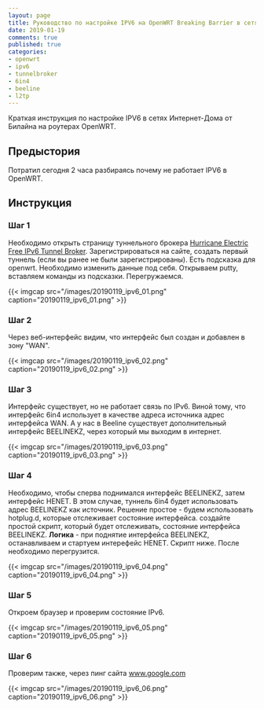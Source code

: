 ```yaml
---
layout: page
title: Руководство по настройке IPV6 на OpenWRT Breaking Barrier в сетях Интернет-Дома от Beeline  
date: 2019-01-19
comments: true
published: true
categories:
- openwrt
- ipv6
- tunnelbroker
- 6in4
- beeline
- l2tp
---
```


Краткая инструкция по настройке IPV6 в сетях Интернет-Дома от Билайна на роутерах OpenWRT.<!--more-->
 
## Предыстория

Потратил сегодня 2 часа разбираясь почему не работает IPV6 в OpenWRT.

## Инструкция

### Шаг 1

Необходимо открыть страницу туннельного брокера [Hurricane Electric Free IPv6 Tunnel Broker](https://www.tunnelbroker.net/). 
Зарегистрироваться на сайте, создать первый туннель (если вы ранее не были зарегистрированы). Есть подсказка для openwrt.
Необходимо изменить данные под себя. Открываем putty, вставляем команды из подсказки. Перегружаемся.

{{< imgcap src="/images/20190119_ipv6_01.png" caption="20190119_ipv6_01.png" >}}


### Шаг 2

Через веб-интерфейс видим, что интерфейс был создан и добавлен в зону "WAN".

{{< imgcap src="/images/20190119_ipv6_02.png" caption="20190119_ipv6_02.png" >}}

### Шаг 3

Интерфейс существует, но не работает связь по IPv6. Виной тому, что интерфейс 6in4 использует в качестве адреса источника адрес интерфейса WAN.
А у нас в Beeline существует дополнительный интерфейс BEELINEKZ, через который мы выходим в интернет.

{{< imgcap src="/images/20190119_ipv6_03.png" caption="20190119_ipv6_03.png" >}}

### Шаг 4

Необходимо, чтобы сперва поднимался интерфейс BEELINEKZ, затем интерфейс HENET. В этом случае, туннель 6in4 будет использовать адрес BEELINEKZ как источник.
Решение простое - будем использовать hotplug.d, которые отслеживает состояние интерфейса. создайте простой скрипт, который будет отслеживать,
состояние интерфейса BEELINEKZ.
**Логика** - при поднятие интерфейса BEELINEKZ, останавливаем и стартуем интерефейс HENET. Скрипт ниже. После необходимо перегрузится.

{{< imgcap src="/images/20190119_ipv6_04.png" caption="20190119_ipv6_04.png" >}}

### Шаг 5

Откроем браузер и проверим состояние IPv6.

{{< imgcap src="/images/20190119_ipv6_05.png" caption="20190119_ipv6_05.png" >}}

### Шаг 6

Проверим также, через пинг сайта www.google.com

{{< imgcap src="/images/20190119_ipv6_06.png" caption="20190119_ipv6_06.png" >}}


